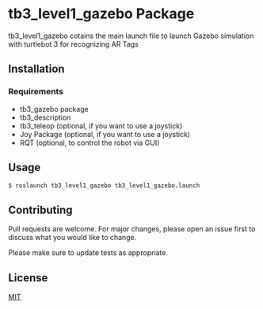 # tb3_level1_gazebo Package

tb3_level1_gazebo cotains the main launch file to launch Gazebo simulation with turtlebot 3 for recognizing AR Tags

## Installation

### Requirements
* tb3_gazebo package
* tb3_description
* tb3_teleop (optional, if you want to use a joystick)
* Joy Package (optional, if you want to use a joystick)
* RQT (optional, to control the robot via GUI)



## Usage

```
$ roslaunch tb3_level1_gazebo tb3_level1_gazebo.launch
```



## Contributing
Pull requests are welcome. For major changes, please open an issue first to discuss what you would like to change.

Please make sure to update tests as appropriate.

## License
[MIT](https://choosealicense.com/licenses/mit/)
